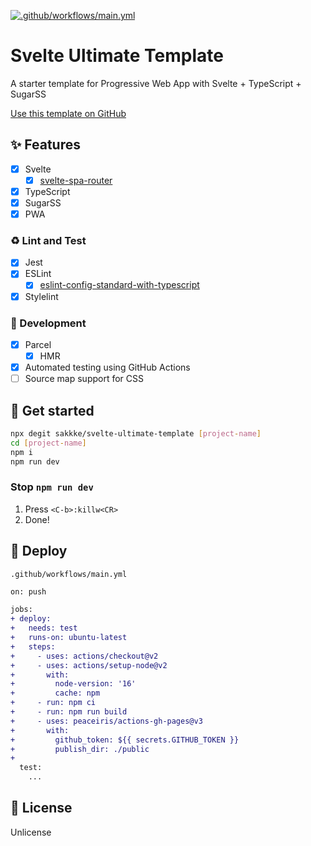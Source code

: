 [![.github/workflows/main.yml](https://github.com/sakkke/svelte-ultimate-template/actions/workflows/main.yml/badge.svg)](https://github.com/sakkke/svelte-ultimate-template/actions/workflows/main.yml)

# Svelte Ultimate Template

A starter template for Progressive Web App with Svelte + TypeScript + SugarSS

[Use this template on GitHub](https://github.com/sakkke/svelte-ultimate-template/generate)

## ✨ Features

- [x] Svelte
  - [x] [svelte-spa-router](https://github.com/ItalyPaleAle/svelte-spa-router)
- [x] TypeScript
- [x] SugarSS
- [x] PWA

### ♻️ Lint and Test

- [x] Jest
- [x] ESLint
  - [x] [eslint-config-standard-with-typescript](https://github.com/standard/eslint-config-standard-with-typescript)
- [x] Stylelint

### 🔨 Development

- [x] Parcel
  - [x] HMR
- [x] Automated testing using GitHub Actions
- [ ] Source map support for CSS

## 🎉 Get started

```sh
npx degit sakkke/svelte-ultimate-template [project-name]
cd [project-name]
npm i
npm run dev
```

### Stop `npm run dev`

1. Press `<C-b>:killw<CR>`
1. Done!

## 🚀 Deploy

`.github/workflows/main.yml`

```diff
on: push

jobs:
+ deploy:
+   needs: test
+   runs-on: ubuntu-latest
+   steps:
+     - uses: actions/checkout@v2
+     - uses: actions/setup-node@v2
+       with:
+         node-version: '16'
+         cache: npm
+     - run: npm ci
+     - run: npm run build
+     - uses: peaceiris/actions-gh-pages@v3
+       with:
+         github_token: ${{ secrets.GITHUB_TOKEN }}
+         publish_dir: ./public
+
  test:
    ...
```

## 📄 License

Unlicense